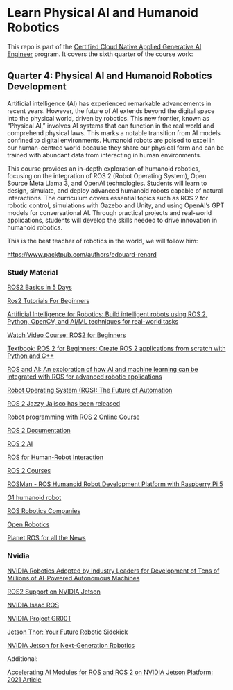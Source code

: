 # Learn Physical AI and Humanoid Robotics

This repo is part of the [Certified Cloud Native Applied Generative AI Engineer](https://docs.google.com/document/d/15usu1hkrrRLRjcq_3nCTT-0ljEcgiC44iSdvdqrCprk/edit?usp=sharing) program. It covers the sixth quarter of the course work:

## Quarter 4: Physical AI and Humanoid Robotics Development

Artificial intelligence (AI) has experienced remarkable advancements in recent years. However, the future of AI extends beyond the digital space into the physical world, driven by robotics. This new frontier, known as “Physical AI,” involves AI systems that can function in the real world and comprehend physical laws. This marks a notable transition from AI models confined to digital environments. Humanoid robots are poised to excel in our human-centred world because they share our physical form and can be trained with abundant data from interacting in human environments.

This course provides an in-depth exploration of humanoid robotics, focusing on the integration of ROS 2 (Robot Operating System), Open Source Meta Llama 3, and OpenAI technologies. Students will learn to design, simulate, and deploy advanced humanoid robots capable of natural interactions. The curriculum covers essential topics such as ROS 2 for robotic control, simulations with Gazebo and Unity, and using OpenAI’s GPT models for conversational AI. Through practical projects and real-world applications, students will develop the skills needed to drive innovation in humanoid robotics.

This is the best teacher of robotics in the world, we will follow him:

https://www.packtpub.com/authors/edouard-renard

### Study Material

[ROS2 Basics in 5 Days](https://app.theconstruct.ai/Desktop/)

[Ros2 Tutorials For Beginners](https://www.restack.io/p/beginners-guide-to-artificial-intelligence-answer-ros2-tutorials-cat-ai)

[Artificial Intelligence for Robotics: Build intelligent robots using ROS 2, Python, OpenCV, and AI/ML techniques for real-world tasks](https://www.amazon.com/Artificial-Intelligence-Robotics-intelligent-techniques/dp/1805129597/ref=sr_1_1)

[Watch Video Course: ROS2 for Beginners](https://www.manning.com/livevideo/ros2-for-beginners)

[Textbook: ROS 2 for Beginners: Create ROS 2 applications from scratch with Python and C++](https://www.amazon.com/ROS-Beginners-Create-applications-scratch-ebook/dp/B0DHV4VF5C/ref=sr_1_4)

[ROS and AI: An exploration of how AI and machine learning can be integrated with ROS for advanced robotic applications](https://bootcampai.medium.com/ros-and-ai-an-exploration-of-how-ai-and-machine-learning-can-be-integrated-with-ros-for-advanced-2711a4d0fa37)

[Robot Operating System (ROS): The Future of Automation](https://www.geeksforgeeks.org/robot-operating-system-ros-the-future-of-automation/)

[ROS 2 Jazzy Jalisco has been released](https://www.linkedin.com/feed/update/urn:li:activity:7199428461860462592/)

[Robot programming with ROS 2 Online Course](https://www.youtube.com/playlist?list=PL9R2s5XMUJUMrBar9WkCkY-oBbvG3DltF)

[ROS 2 Documentation](https://docs.ros.org/en/jazzy/index.html)

[ROS 2 AI](https://github.com/fujitatomoya/ros2ai)

[ROS for Human-Robot Interaction](https://wiki.ros.org/hri)

[ROS 2 Courses](http://www.robotigniteacademy.com/open-classes/)


[ROSMan - ROS Humanoid Robot Development Platform with Raspberry Pi 5](https://thinkrobotics.com/products/rosman)

[G1 humanoid robot](https://www.generationrobots.com/en/404241-g1-humanoid-robot.html)

[ROS Robotics Companies](https://github.com/vmayoral/ros-robotics-companies)

[Open Robotics](https://www.openrobotics.org/)

[Planet ROS for all the News](https://planet.ros.org/)

### Nvidia

[NVIDIA Robotics Adopted by Industry Leaders for Development of Tens of Millions of AI-Powered Autonomous Machines](https://nvidianews.nvidia.com/news/robotics-industry-development-ai-autonomous-machines)

[ROS2 Support on NVIDIA Jetson](https://nvidia-ai-iot.github.io/ros2_jetson/)

[NVIDIA Isaac ROS](https://developer.nvidia.com/isaac/ros)

[NVIDIA Project GR00T](https://developer.nvidia.com/project-gr00t)

[Jetson Thor: Your Future Robotic Sidekick](https://www.ignitepathways.org/post/jetson-thor)

[NVIDIA Jetson for Next-Generation Robotics](https://www.nvidia.com/en-us/autonomous-machines/embedded-systems/)

Additional:

[Accelerating AI Modules for ROS and ROS 2 on NVIDIA Jetson Platform: 2021 Article](https://developer.nvidia.com/blog/accelerating-ai-modules-for-ros-and-ros-2-on-jetson/)
